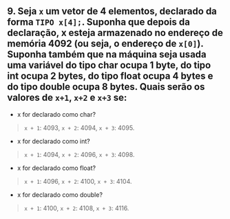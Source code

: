 ## 9. Seja ```x``` um vetor de 4 elementos, declarado da forma ```TIPO x[4];```. Suponha que depois da declaração, x esteja armazenado no endereço de memória 4092 (ou seja, o endereço de ```x[0]```). Suponha também que na máquina seja usada uma variável do tipo char ocupa 1 byte, do tipo int ocupa 2 bytes, do tipo float ocupa 4 bytes e do tipo double ocupa 8 bytes. Quais serão os valores de ```x+1```, ```x+2``` e ```x+3``` se:
- x for declarado como char?
> ```x + 1```: 4093,  ```x + 2```: 4094, ```x + 3```: 4095.
- x for declarado como int?
> ```x + 1```: 4094,  ```x + 2```: 4096, ```x + 3```: 4098.
- x for declarado como float?
> ```x + 1```: 4096,  ```x + 2```: 4100, ```x + 3```: 4104.
- x for declarado como double?
> ```x + 1```: 4100,  ```x + 2```: 4108, ```x + 3```: 4116.